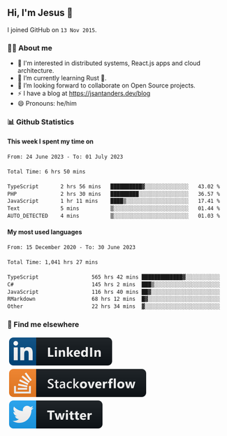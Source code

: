 ## Hi, I'm Jesus 👋

I joined GitHub on `13 Nov 2015`.

<!-- Talking about you -->

### 👨‍💻 About me

- 👦 I'm interested in distributed systems, React.js apps and cloud architecture.
- 🌱 I’m currently learning Rust 🦀.
- 👯 I’m looking forward to collaborate on Open Source projects.
- ⚡️ I have a blog at <https://jsantanders.dev/blog>
- 😄 Pronouns: he/him

### 📊 Github Statistics

#### This week I spent my time on

<!--START_SECTION:weekly-->

```txt
From: 24 June 2023 - To: 01 July 2023

Total Time: 6 hrs 50 mins

TypeScript       2 hrs 56 mins   ██████████▓░░░░░░░░░░░░░░   43.02 %
PHP              2 hrs 30 mins   █████████░░░░░░░░░░░░░░░░   36.57 %
JavaScript       1 hr 11 mins    ████▒░░░░░░░░░░░░░░░░░░░░   17.41 %
Text             5 mins          ▒░░░░░░░░░░░░░░░░░░░░░░░░   01.44 %
AUTO_DETECTED    4 mins          ▒░░░░░░░░░░░░░░░░░░░░░░░░   01.03 %
```

<!--END_SECTION:weekly-->

#### My most used languages

<!--START_SECTION:alltime-->

```txt
From: 15 December 2020 - To: 30 June 2023

Total Time: 1,041 hrs 27 mins

TypeScript                 565 hrs 42 mins █████████████▓░░░░░░░░░░░   54.32 %
C#                         145 hrs 2 mins  ███▒░░░░░░░░░░░░░░░░░░░░░   13.93 %
JavaScript                 116 hrs 40 mins ██▓░░░░░░░░░░░░░░░░░░░░░░   11.20 %
RMarkdown                  68 hrs 12 mins  █▓░░░░░░░░░░░░░░░░░░░░░░░   06.55 %
Other                      22 hrs 34 mins  ▓░░░░░░░░░░░░░░░░░░░░░░░░   02.17 %
```

<!--END_SECTION:alltime-->

### 📢 Find me elsewhere

<p>
  <a target="_blank" href="https://linkedin.com/in/jsantanders">
    <img src="https://github.com/jsantanders/jsantanders/blob/master/img/linkedin.svg" alt="LinkedIn" style="vertical-align:top; margin:4px">
  </a>
  
  <a target="_blank" href="https://stackoverflow.com/users/7318331/jesus-santander">
    <img src="https://github.com/jsantanders/jsantanders/blob/master/img/stackoverflow.svg" alt="StackOverflow" style="vertical-align:top; margin:4px">
  </a>
  
  <a target="_blank" href="http://twitter.com/jsantanders">
    <img src="https://github.com/jsantanders/jsantanders/blob/master/img/twitter.svg" alt="Twitter" style="vertical-align:top; margin:4px">
  </a>
</p>
